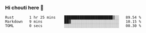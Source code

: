 ### Hi chouti here 👋


<!--START_SECTION:waka-->

```text
Rust       1 hr 25 mins    ██████████████████████▒░░   89.54 %
Markdown   9 mins          ██▓░░░░░░░░░░░░░░░░░░░░░░   10.15 %
TOML       0 secs          ░░░░░░░░░░░░░░░░░░░░░░░░░   00.30 %
```

<!--END_SECTION:waka-->

<!--
**l0nl1f3/l0nl1f3** is a ✨ _special_ ✨ repository because its `README.md` (this file) appears on your GitHub profile.

Here are some ideas to get you started:

- 🔭 I’m currently working on ...
- 🌱 I’m currently learning ...
- 👯 I’m looking to collaborate on ...
- 🤔 I’m looking for help with ...
- 💬 Ask me about ...
- 📫 How to reach me: ...
- 😄 Pronouns: ...
- ⚡ Fun fact: ...
-->
